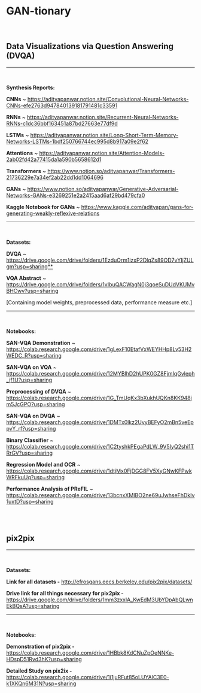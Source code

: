 # GAN-tionary 

<br>

## Data Visualizations via Question Answering (DVQA)

---
<br>

**Synthesis Reports:**

**CNNs** ~ https://adityapanwar.notion.site/Convolutional-Neural-Networks-CNNs-efe2763d947840139181791481c33591

**RNNs**  ~ https://adityapanwar.notion.site/Recurrent-Neural-Networks-RNNs-c1dc36bbf163451a87bd27663e77df9d

**LSTMs** ~ https://adityapanwar.notion.site/Long-Short-Term-Memory-Networks-LSTMs-1bdf250766744ec995d8b917a09e2f62

**Attentions** ~ https://adityapanwar.notion.site/Attention-Models-2ab02fd42a77415da1a590b5658612d1

**Transformers** ~ https://www.notion.so/adityapanwar/Transformers-21736229e7a34ef2ab22dd1dd1064696

**GANs** ~ https://www.notion.so/adityapanwar/Generative-Adversarial-Networks-GANs-e3269251e2a2415aad6af29bd479cfa0

**Kaggle Notebook for GANs** ~ https://www.kaggle.com/adityapan/gans-for-generating-weakly-reflexive-relations

---
<br>


**Datasets:**

**DVQA** ~ <https://drive.google.com/drive/folders/1EzduOrm1izxP2DlqZs89OD7vYIjZULgm?usp=sharing**>

**VQA Abstract** ~ <https://drive.google.com/drive/folders/1vIbuQACWagN0j3qoeSuDUdVKUMvBHCwv?usp=sharing>

[Containing model weights, preprocessed data, performance measure etc.]

---
<br>

**Notebooks:**

**SAN-VQA Demonstration** ~ <https://colab.research.google.com/drive/1gLexF10EtafVxWEYHHp8Lv53H2WEDC_R?usp=sharing>

**SAN-VQA on VQA** ~ <https://colab.research.google.com/drive/12MYBlhD2hUPK0GZ8FjmIqGvleph_jf1U?usp=sharing>

**Preprocessing of DVQA** ~ <https://colab.research.google.com/drive/1G_TmUqKx3bXukhUQKn8KK948jm5JcGPO?usp=sharing>

**SAN-VQA on DVQA** ~ <https://colab.research.google.com/drive/1DMTx0lkz2UvyBEFyO2mBn5veEppvY_rf?usp=sharing>

**Binary Classifier** ~ <https://colab.research.google.com/drive/1C2tyshkPEgaPdLW_9V5IyQ2shi1TRrGV?usp=sharing>

**Regression Model and OCR** ~ <https://colab.research.google.com/drive/1dtjMx0FjDGG8FV5XyGNwKFPwkWRFkuUq?usp=sharing>

**Performance Analysis of PReFIL** ~
<https://colab.research.google.com/drive/13bcnxXMIBO2ne69uJwhseFhDkIv1uxtD?usp=sharing>


<br>
<br>

## pix2pix

---
<br>

**Datasets:**

**Link for all datasets -** <http://efrosgans.eecs.berkeley.edu/pix2pix/datasets/>

**Drive link for all things necessary for pix2pix -** <https://drive.google.com/drive/folders/1mm3zxxlA_KwEdM3UbYDpAbQLwnEkBQsA?usp=sharing>

---
<br>


**Notebooks:**

**Demonstration of pix2pix -** <https://colab.research.google.com/drive/1HBbk8KdCNuZpOeNNKe-HDspD51Rvd3hK?usp=sharing>

**Detailed Study on pix2ix -** <https://colab.research.google.com/drive/1i1juRFut85oLUYAlC3E0-k1XKQn6M31N?usp=sharing>
